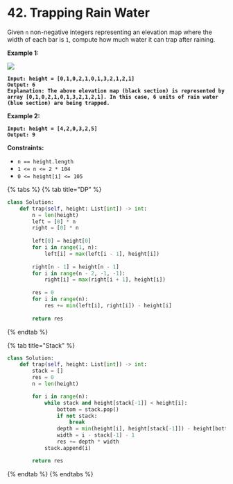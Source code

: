 # 42. Trapping Rain Water

Given `n` non-negative integers representing an elevation map where the width of each bar is `1`, compute how much water it can trap after raining.

&#x20;

**Example 1:**

![](https://assets.leetcode.com/uploads/2018/10/22/rainwatertrap.png)

<pre><code><strong>Input: height = [0,1,0,2,1,0,1,3,2,1,2,1]
</strong><strong>Output: 6
</strong><strong>Explanation: The above elevation map (black section) is represented by array [0,1,0,2,1,0,1,3,2,1,2,1]. In this case, 6 units of rain water (blue section) are being trapped.
</strong></code></pre>

**Example 2:**

<pre><code><strong>Input: height = [4,2,0,3,2,5]
</strong><strong>Output: 9
</strong></code></pre>

&#x20;

**Constraints:**

* `n == height.length`
* `1 <= n <= 2 * 104`
* `0 <= height[i] <= 105`

{% tabs %}
{% tab title="DP" %}
```python
class Solution:
    def trap(self, height: List[int]) -> int:
        n = len(height)
        left = [0] * n
        right = [0] * n
        
        left[0] = height[0]
        for i in range(1, n):
            left[i] = max(left[i - 1], height[i])
            
        right[n - 1] = height[n - 1]
        for i in range(n - 2, -1, -1):
            right[i] = max(right[i + 1], height[i])
            
        res = 0
        for i in range(n):
            res += min(left[i], right[i]) - height[i]
            
        return res
```
{% endtab %}

{% tab title="Stack" %}
```python
class Solution:
    def trap(self, height: List[int]) -> int:
        stack = []
        res = 0
        n = len(height)

        for i in range(n):
            while stack and height[stack[-1]] < height[i]:
                bottom = stack.pop()
                if not stack:
                    break
                depth = min(height[i], height[stack[-1]]) - height[bottom]
                width = i - stack[-1] - 1
                res += depth * width
            stack.append(i)

        return res
```
{% endtab %}
{% endtabs %}
